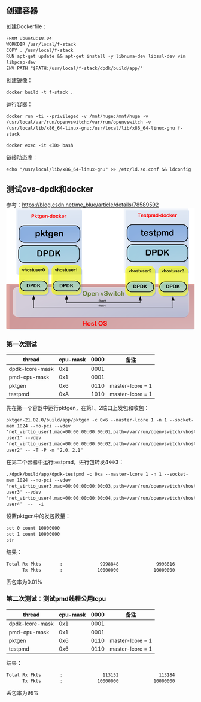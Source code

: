 ## 创建容器
创建Dockerfile：
```
FROM ubuntu:18.04
WORKDIR /usr/local/f-stack
COPY . /usr/local/f-stack
RUN apt-get update && apt-get install -y libnuma-dev libssl-dev vim libpcap-dev
ENV PATH "$PATH:/usr/local/f-stack/dpdk/build/app/"
```

创建镜像：
```
docker build -t f-stack .
```

运行容器：
```
docker run -ti --privileged -v /mnt/huge:/mnt/huge -v /usr/local/var/run/openvswitch:/var/run/openvswitch -v /usr/local/lib/x86_64-linux-gnu:/usr/local/lib/x86_64-linux-gnu f-stack
```

```
docker exec -it <ID> bash
```

链接动态库：
```
echo "/usr/local/lib/x86_64-linux-gnu" >> /etc/ld.so.conf && ldconfig
```

## 测试ovs-dpdk和docker
参考：https://blog.csdn.net/me_blue/article/details/78589592
![示意图](images/pktgen.jpg)

### 第一次测试

|  thread          | cpu-mask | 0000 | 备注 |
|  ----            | ----     | ---- | ---- |
| dpdk-lcore-mask  | 0x1      | 0001 |      |
| pmd-cpu-mask     | 0x1      | 0001 |      |
| pktgen           | 0x6      | 0110 | master-lcore = 1 |
| testpmd          | 0xA      | 1010 | master-lcore = 1 |

先在第一个容器中运行pktgen，在第1、2端口上发包和收包：
```
pktgen-21.02.0/build/app/pktgen -c 0x6 --master-lcore 1 -n 1 --socket-mem 1024 --no-pci --vdev 'net_virtio_user1,mac=00:00:00:00:00:01,path=/var/run/openvswitch/vhost-user1' --vdev 'net_virtio_user2,mac=00:00:00:00:00:02,path=/var/run/openvswitch/vhost-user2' -- -T -P -m "2.0，2.1"
```

在第二个容器中运行testpmd，进行包转发4<->3：
```
./dpdk/build/app/dpdk-testpmd -c 0xa --master-lcore 1 -n 1 --socket-mem 1024 --no-pci --vdev 'net_virtio_user3,mac=00:00:00:00:00:03,path=/var/run/openvswitch/vhost-user3' --vdev 'net_virtio_user4,mac=00:00:00:00:00:04,path=/var/run/openvswitch/vhost-user4'  --  -i
```

设置pktgen中的发包数量：
```
set 0 count 10000000
set 1 count 10000000
str
```

结果：
```
Total Rx Pkts       :              9998848              9998816                     
      Tx Pkts       :             10000000             10000000
```
丢包率为0.01%

### 第二次测试：测试pmd线程公用lcpu

|  thread          | cpu-mask | 0000 | 备注 |
|  ----            | ----     | ---- | ---- |
| dpdk-lcore-mask  | 0x1      | 0001 |      |
| pmd-cpu-mask     | 0x1      | 0001 |      |
| pktgen           | 0x6      | 0110 | master-lcore = 1 |
| testpmd          | 0x6      | 0110 | master-lcore = 1 |

结果：
```
Total Rx Pkts       :               113152               113184 
      Tx Pkts       :             10000000             10000000
```
丢包率为99%

